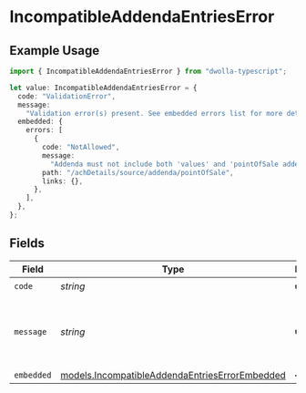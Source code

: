 # IncompatibleAddendaEntriesError

## Example Usage

```typescript
import { IncompatibleAddendaEntriesError } from "dwolla-typescript";

let value: IncompatibleAddendaEntriesError = {
  code: "ValidationError",
  message:
    "Validation error(s) present. See embedded errors list for more details.",
  embedded: {
    errors: [
      {
        code: "NotAllowed",
        message:
          "Addenda must not include both 'values' and 'pointOfSale addenda",
        path: "/achDetails/source/addenda/pointOfSale",
        links: {},
      },
    ],
  },
};
```

## Fields

| Field                                                                                                  | Type                                                                                                   | Required                                                                                               | Description                                                                                            | Example                                                                                                |
| ------------------------------------------------------------------------------------------------------ | ------------------------------------------------------------------------------------------------------ | ------------------------------------------------------------------------------------------------------ | ------------------------------------------------------------------------------------------------------ | ------------------------------------------------------------------------------------------------------ |
| `code`                                                                                                 | *string*                                                                                               | :heavy_check_mark:                                                                                     | N/A                                                                                                    | ValidationError                                                                                        |
| `message`                                                                                              | *string*                                                                                               | :heavy_check_mark:                                                                                     | N/A                                                                                                    | Validation error(s) present. See embedded errors list for more details.                                |
| `embedded`                                                                                             | [models.IncompatibleAddendaEntriesErrorEmbedded](../models/incompatibleaddendaentrieserrorembedded.md) | :heavy_minus_sign:                                                                                     | N/A                                                                                                    |                                                                                                        |